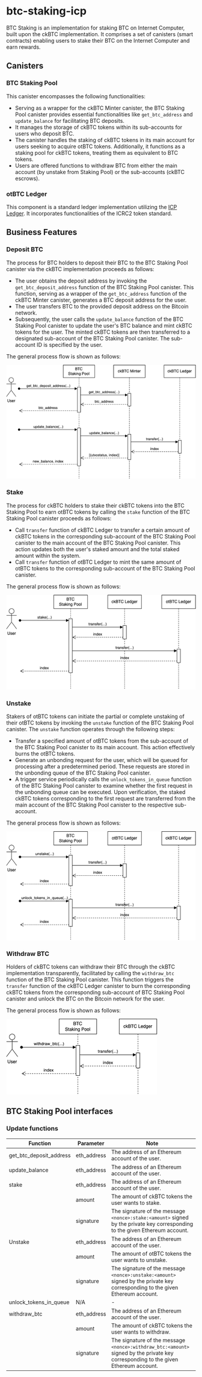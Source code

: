 # btc-staking-icp

BTC Staking is an implementation for staking BTC on Internet Computer, built upon the ckBTC implementation. It comprises a set of canisters (smart contracts) enabling users to stake their BTC on the Internet Computer and earn rewards.

## Canisters

### BTC Staking Pool

This canister encompasses the following functionalities:

* Serving as a wrapper for the ckBTC Minter canister, the BTC Staking Pool canister provides essential functionalities like `get_btc_address` and `update_balance` for facilitating BTC deposits.
* It manages the storage of ckBTC tokens within its sub-accounts for users who deposit BTC.
* The canister handles the staking of ckBTC tokens in its main account for users seeking to acquire otBTC tokens. Additionally, it functions as a staking pool for ckBTC tokens, treating them as equivalent to BTC tokens.
* Users are offered functions to withdraw BTC from either the main account (by unstake from Staking Pool) or the sub-accounts (ckBTC escrows).

### otBTC Ledger

This component is a standard ledger implementation utilizing the [ICP Ledger](https://github.com/dfinity/ic/tree/master/rs/rosetta-api/icp_ledger). It incorporates functionalities of the ICRC2 token standard.

## Business Features

### Deposit BTC

The process for BTC holders to deposit their BTC to the BTC Staking Pool canister via the ckBTC implementation proceeds as follows:

* The user obtains the deposit address by invoking the `get_btc_deposit_address` function of the BTC Staking Pool canister. This function, serving as a wrapper of the `get_btc_address` function of the ckBTC Minter canister, generates a BTC deposit address for the user.
* The user transfers BTC to the provided deposit address on the Bitcoin network.
* Subsequently, the user calls the `update_balance` function of the BTC Staking Pool canister to update the user's BTC balance and mint ckBTC tokens for the user. The minted ckBTC tokens are then transferred to a designated sub-account of the BTC Staking Pool canister. The sub-account ID is specified by the user.

The general process flow is shown as follows:

![Deposit BTC](./images/deposit_btc.png)

### Stake

The process for ckBTC holders to stake their ckBTC tokens into the BTC Staking Pool to earn otBTC tokens by calling the `stake` function of the BTC Staking Pool canister proceeds as follows:

* Call `transfer` function of ckBTC Ledger to transfer a certain amount of ckBTC tokens in the corresponding sub-account of the BTC Staking Pool canister to the main account of the BTC Staking Pool canister. This action updates both the user's staked amount and the total staked amount within the system.
* Call `transfer` function of otBTC Ledger to mint the same amount of otBTC tokens to the corresponding sub-account of the BTC Staking Pool canister.

The general process flow is shown as follows:

![Stake](./images/stake.png)

### Unstake

Stakers of otBTC tokens can initiate the partial or complete unstaking of their otBTC tokens by invoking the `unstake` function of the BTC Staking Pool canister. The `unstake` function operates through the following steps:

* Transfer a specified amount of otBTC tokens from the sub-account of the BTC Staking Pool canister to its main account. This action effectively burns the otBTC tokens.
* Generate an unbonding request for the user, which will be queued for processing after a predetermined period. These requests are stored in the unbonding queue of the BTC Staking Pool canister.
* A trigger service periodically calls the `unlock_tokens_in_queue` function of the BTC Staking Pool canister to examine whether the first request in the unbonding queue can be executed. Upon verification, the staked ckBTC tokens corresponding to the first request are transferred from the main account of the BTC Staking Pool canister to the respective sub-account.

The general process flow is shown as follows:

![Unstake](./images/unstake.png)

### Withdraw BTC

Holders of ckBTC tokens can withdraw their BTC through the ckBTC implementation transparently, facilitated by calling the `withdraw_btc` function of the BTC Staking Pool canister. This function triggers the `transfer` function of the ckBTC Ledger canister to burn the corresponding ckBTC tokens from the corresponding sub-account of BTC Staking Pool canister and unlock the BTC on the Bitcoin network for the user.

The general process flow is shown as follows:

![Withdraw BTC](./images/withdraw_btc.png)

## BTC Staking Pool interfaces

### Update functions

| Function | Parameter | Note
|---|---|---
| get_btc_deposit_address | eth_address | The address of an Ethereum account of the user.
| update_balance | eth_address | The address of an Ethereum account of the user.
| stake | eth_address | The address of an Ethereum account of the user.
| | amount | The amount of ckBTC tokens the user wants to stake.
| | signature | The signature of the message `<nonce>:stake:<amount>` signed by the private key corresponding to the given Ethereum account.
| Unstake | eth_address | The address of an Ethereum account of the user.
| | amount | The amount of otBTC tokens the user wants to unstake.
| | signature | The signature of the message `<nonce>:unstake:<amount>` signed by the private key corresponding to the given Ethereum account.
| unlock_tokens_in_queue | N/A | -
| withdraw_btc | eth_address | The address of an Ethereum account of the user.
| | amount | The amount of ckBTC tokens the user wants to withdraw.
| | signature | The signature of the message `<nonce>:withdraw_btc:<amount>` signed by the private key corresponding to the given Ethereum account.
